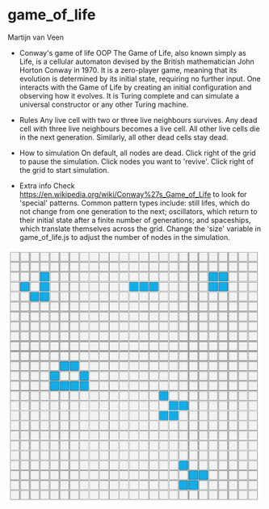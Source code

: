 # game_of_life
Martijn van Veen

- Conway's game of life OOP
The Game of Life, also known simply as Life, is a cellular automaton devised by the British mathematician John Horton Conway in 1970.
It is a zero-player game, meaning that its evolution is determined by its initial state, requiring no further input. 
One interacts with the Game of Life by creating an initial configuration and observing how it evolves. 
It is Turing complete and can simulate a universal constructor or any other Turing machine.

- Rules
Any live cell with two or three live neighbours survives.
Any dead cell with three live neighbours becomes a live cell.
All other live cells die in the next generation. Similarly, all other dead cells stay dead.

- How to simulation
On default, all nodes are dead.
Click right of the grid to pause the simulation. 
Click nodes you want to 'revive'.
Click right of the grid to start simulation.

- Extra info
Check https://en.wikipedia.org/wiki/Conway%27s_Game_of_Life to look for 'special' patterns.
Common pattern types include: still lifes, which do not change from one generation to the next; oscillators, which return to their initial state after a finite number of generations; and spaceships, which translate themselves across the grid.
Change the 'size' variable in game_of_life.js to adjust the number of nodes in the simulation.

 <img src="Game_of_Life_Preview.png" alt="Game of Life preview" width="800" >